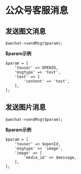# 公众号客服消息

## 发送图文消息
~~~
$wechat->sendMsg($param);
~~~
**$param示例**
~~~
$param = [
    'touser' => OPENID,
    'msgtype' => 'text',
    'text' => [
        'content' => 'test',
    ],
];
~~~
## 发送图片消息
~~~
$wechat->sendMsg($param);
~~~
**$param示例**
~~~
$param = [
    'touser' => $openId,
    'msgtype' => 'image',
    'image' => [
        'media_id' => $message,
    ],
];
~~~